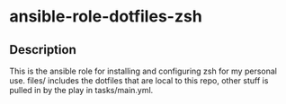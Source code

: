 ansible-role-dotfiles-zsh
==========

Description
------------
This is the ansible role for installing and configuring zsh for my personal use.
files/ includes the dotfiles that are local to this repo, other stuff is pulled
in by the play in tasks/main.yml.